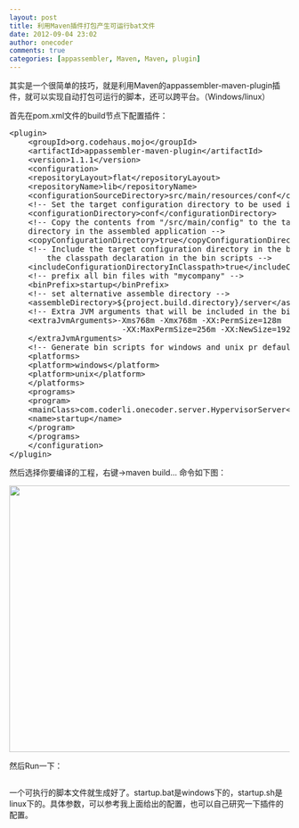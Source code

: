 ```yaml
---
layout: post
title: 利用Maven插件打包产生可运行bat文件
date: 2012-09-04 23:02
author: onecoder
comments: true
categories: [appassembler, Maven, Maven, plugin]
---
```

<p>
	其实是一个很简单的技巧，就是利用Maven的appassembler-maven-plugin插件，就可以实现自动打包可运行的脚本，还可以跨平台。（Windows/linux）</p>
<div>
	首先在pom.xml文件的build节点下配置插件：</div>
<div>
	<pre class="brush:xml;first-line:1;pad-line-numbers:true;highlight:null;collapse:false;">
&lt;plugin&gt;
&nbsp;&nbsp;&nbsp;&nbsp;&lt;groupId&gt;org.codehaus.mojo&lt;/groupId&gt;
    &lt;artifactId&gt;appassembler-maven-plugin&lt;/artifactId&gt;
    &lt;version&gt;1.1.1&lt;/version&gt;
	&lt;configuration&gt;
	&lt;repositoryLayout&gt;flat&lt;/repositoryLayout&gt;
	&lt;repositoryName&gt;lib&lt;/repositoryName&gt;
	&lt;configurationSourceDirectory&gt;src/main/resources/conf&lt;/configurationSourceDirectory&gt;
	&lt;!-- Set the target configuration directory to be used in the bin scripts --&gt;
	&lt;configurationDirectory&gt;conf&lt;/configurationDirectory&gt;
	&lt;!-- Copy the contents from &quot;/src/main/config&quot; to the target configuration 
	directory in the assembled application --&gt;
	&lt;copyConfigurationDirectory&gt;true&lt;/copyConfigurationDirectory&gt;
	&lt;!-- Include the target configuration directory in the beginning of 
		the classpath declaration in the bin scripts --&gt;
	&lt;includeConfigurationDirectoryInClasspath&gt;true&lt;/includeConfigurationDirectoryInClasspath&gt;
	&lt;!-- prefix all bin files with &quot;mycompany&quot; --&gt;
	&lt;binPrefix&gt;startup&lt;/binPrefix&gt;
	&lt;!-- set alternative assemble directory --&gt;
	&lt;assembleDirectory&gt;${project.build.directory}/server&lt;/assembleDirectory&gt;
	&lt;!-- Extra JVM arguments that will be included in the bin scripts --&gt;
	&lt;extraJvmArguments&gt;-Xms768m -Xmx768m -XX:PermSize=128m
						-XX:MaxPermSize=256m -XX:NewSize=192m -XX:MaxNewSize=384m
	&lt;/extraJvmArguments&gt;
	&lt;!-- Generate bin scripts for windows and unix pr default --&gt;
	&lt;platforms&gt;
	&lt;platform&gt;windows&lt;/platform&gt;
	&lt;platform&gt;unix&lt;/platform&gt;
	&lt;/platforms&gt;
	&lt;programs&gt;
	&lt;program&gt;
	&lt;mainClass&gt;com.coderli.onecoder.server.HypervisorServer&lt;/mainClass&gt;
	&lt;name&gt;startup&lt;/name&gt;
	&lt;/program&gt;
	&lt;/programs&gt;
	&lt;/configuration&gt;
&lt;/plugin&gt;
</pre>
</div>
<p>
	然后选择你要编译的工程，右键-&gt;maven build... 命令如下图：</p>
<p style="text-align: center; ">
	<img alt="" src="http://onecoder.qiniudn.com/8wuliao/Cf41VrLm/ogPHi.jpg" style="height: 478px; width: 600px; " /></p>
<p>
	然后Run一下：</p>
<p style="text-align: center; ">
	<img alt="" src="http://onecoder.qiniudn.com/8wuliao/Cf41W0YZ/HaQ6M.jpg" /></p>
<p>
	一个可执行的脚本文件就生成好了。startup.bat是windows下的，startup.sh是linux下的。具体参数，可以参考我上面给出的配置，也可以自己研究一下插件的配置。</p>

